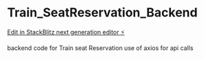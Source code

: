 # Train_SeatReservation_Backend

[Edit in StackBlitz next generation editor ⚡️](https://stackblitz.com/~/github.com/SwatiGargg/Train_SeatReservation_Backend)

backend code for Train seat Reservation
use of axios for api calls